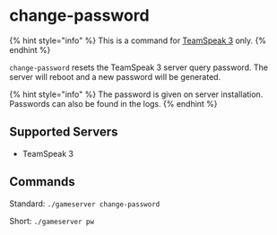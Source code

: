 # change-password

{% hint style="info" %}
This is a command for [TeamSpeak 3](../game-servers/teamspeak-3.md) only.
{% endhint %}

`change-password` resets the TeamSpeak 3 server query password. The server will reboot and a new password will be generated.

{% hint style="info" %}
The password is given on server installation. Passwords can also be found in the logs.
{% endhint %}

## Supported Servers

* TeamSpeak 3

## Commands

Standard: `./gameserver change-password`

Short: `./gameserver pw`
